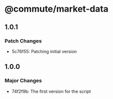 # @commute/market-data

## 1.0.1

### Patch Changes

- 5c76f55: Patching initial version

## 1.0.0

### Major Changes

- 74f2f9b: The first version for the script
